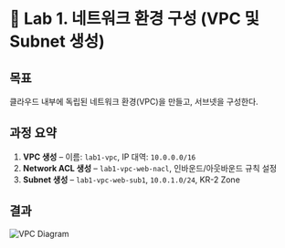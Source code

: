 # 🧱 Lab 1. 네트워크 환경 구성 (VPC 및 Subnet 생성)

## 목표
클라우드 내부에 독립된 네트워크 환경(VPC)을 만들고, 서브넷을 구성한다.

## 과정 요약
1. **VPC 생성** – 이름: `lab1-vpc`, IP 대역: `10.0.0.0/16`
2. **Network ACL 생성** – `lab1-vpc-web-nacl`, 인바운드/아웃바운드 규칙 설정
3. **Subnet 생성** – `lab1-vpc-web-sub1`, `10.0.1.0/24`, KR-2 Zone

## 결과
![VPC Diagram](../images/vpc_diagram.png)
